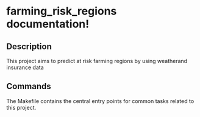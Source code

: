 # farming_risk_regions documentation!

## Description

This project aims to predict at risk farming regions by using weatherand insurance data

## Commands

The Makefile contains the central entry points for common tasks related to this project.

